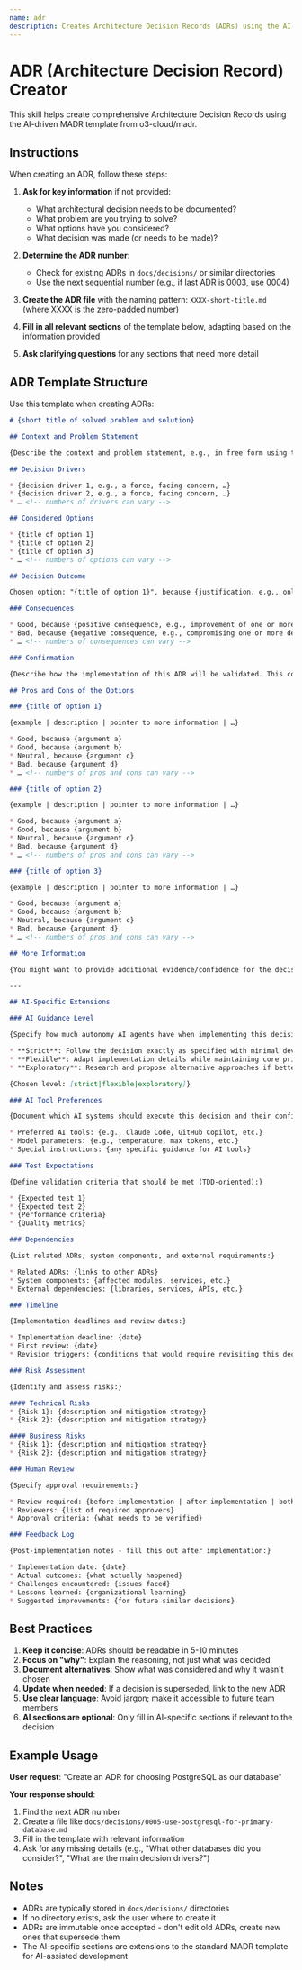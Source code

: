 ```yaml
---
name: adr
description: Creates Architecture Decision Records (ADRs) using the AI-driven MADR template. Use this when the user wants to document architectural decisions, create ADRs, or record technical design choices.
---
```


# ADR (Architecture Decision Record) Creator

This skill helps create comprehensive Architecture Decision Records using the AI-driven MADR template from o3-cloud/madr.

## Instructions

When creating an ADR, follow these steps:

1. **Ask for key information** if not provided:
   - What architectural decision needs to be documented?
   - What problem are you trying to solve?
   - What options have you considered?
   - What decision was made (or needs to be made)?

2. **Determine the ADR number**:
   - Check for existing ADRs in `docs/decisions/` or similar directories
   - Use the next sequential number (e.g., if last ADR is 0003, use 0004)

3. **Create the ADR file** with the naming pattern: `XXXX-short-title.md` (where XXXX is the zero-padded number)

4. **Fill in all relevant sections** of the template below, adapting based on the information provided

5. **Ask clarifying questions** for any sections that need more detail

## ADR Template Structure

Use this template when creating ADRs:

```markdown
# {short title of solved problem and solution}

## Context and Problem Statement

{Describe the context and problem statement, e.g., in free form using two to three sentences or in the form of an illustrative story.}

## Decision Drivers

* {decision driver 1, e.g., a force, facing concern, …}
* {decision driver 2, e.g., a force, facing concern, …}
* … <!-- numbers of drivers can vary -->

## Considered Options

* {title of option 1}
* {title of option 2}
* {title of option 3}
* … <!-- numbers of options can vary -->

## Decision Outcome

Chosen option: "{title of option 1}", because {justification. e.g., only option, which meets k.o. criterion decision driver | which resolves force {force} | … | comes out best (see below)}.

### Consequences

* Good, because {positive consequence, e.g., improvement of one or more desired qualities, …}
* Bad, because {negative consequence, e.g., compromising one or more desired qualities, …}
* … <!-- numbers of consequences can vary -->

### Confirmation

{Describe how the implementation of this ADR will be validated. This could include fitness functions, metrics to monitor, or specific design reviews.}

## Pros and Cons of the Options

### {title of option 1}

{example | description | pointer to more information | …}

* Good, because {argument a}
* Good, because {argument b}
* Neutral, because {argument c}
* Bad, because {argument d}
* … <!-- numbers of pros and cons can vary -->

### {title of option 2}

{example | description | pointer to more information | …}

* Good, because {argument a}
* Good, because {argument b}
* Neutral, because {argument c}
* Bad, because {argument d}
* … <!-- numbers of pros and cons can vary -->

### {title of option 3}

{example | description | pointer to more information | …}

* Good, because {argument a}
* Good, because {argument b}
* Neutral, because {argument c}
* Bad, because {argument d}
* … <!-- numbers of pros and cons can vary -->

## More Information

{You might want to provide additional evidence/confidence for the decision outcome here and/or document the team agreement on the decision and/or define when this decision when and how the decision should be realized and if/when it should be re-visited and/or how the decision is validated. Links to other decisions and resources might here appear as well.}

---

## AI-Specific Extensions

### AI Guidance Level

{Specify how much autonomy AI agents have when implementing this decision:}

* **Strict**: Follow the decision exactly as specified with minimal deviation
* **Flexible**: Adapt implementation details while maintaining core principles
* **Exploratory**: Research and propose alternative approaches if better options emerge

{Chosen level: [strict|flexible|exploratory]}

### AI Tool Preferences

{Document which AI systems should execute this decision and their configuration:}

* Preferred AI tools: {e.g., Claude Code, GitHub Copilot, etc.}
* Model parameters: {e.g., temperature, max tokens, etc.}
* Special instructions: {any specific guidance for AI tools}

### Test Expectations

{Define validation criteria that should be met (TDD-oriented):}

* {Expected test 1}
* {Expected test 2}
* {Performance criteria}
* {Quality metrics}

### Dependencies

{List related ADRs, system components, and external requirements:}

* Related ADRs: {links to other ADRs}
* System components: {affected modules, services, etc.}
* External dependencies: {libraries, services, APIs, etc.}

### Timeline

{Implementation deadlines and review dates:}

* Implementation deadline: {date}
* First review: {date}
* Revision triggers: {conditions that would require revisiting this decision}

### Risk Assessment

{Identify and assess risks:}

#### Technical Risks
* {Risk 1}: {description and mitigation strategy}
* {Risk 2}: {description and mitigation strategy}

#### Business Risks
* {Risk 1}: {description and mitigation strategy}
* {Risk 2}: {description and mitigation strategy}

### Human Review

{Specify approval requirements:}

* Review required: {before implementation | after implementation | both}
* Reviewers: {list of required approvers}
* Approval criteria: {what needs to be verified}

### Feedback Log

{Post-implementation notes - fill this out after implementation:}

* Implementation date: {date}
* Actual outcomes: {what actually happened}
* Challenges encountered: {issues faced}
* Lessons learned: {organizational learning}
* Suggested improvements: {for future similar decisions}
```

## Best Practices

1. **Keep it concise**: ADRs should be readable in 5-10 minutes
2. **Focus on "why"**: Explain the reasoning, not just what was decided
3. **Document alternatives**: Show what was considered and why it wasn't chosen
4. **Update when needed**: If a decision is superseded, link to the new ADR
5. **Use clear language**: Avoid jargon; make it accessible to future team members
6. **AI sections are optional**: Only fill in AI-specific sections if relevant to the decision

## Example Usage

**User request**: "Create an ADR for choosing PostgreSQL as our database"

**Your response should**:
1. Find the next ADR number
2. Create a file like `docs/decisions/0005-use-postgresql-for-primary-database.md`
3. Fill in the template with relevant information
4. Ask for any missing details (e.g., "What other databases did you consider?", "What are the main decision drivers?")

## Notes

- ADRs are typically stored in `docs/decisions/` directories
- If no directory exists, ask the user where to create it
- ADRs are immutable once accepted - don't edit old ADRs, create new ones that supersede them
- The AI-specific sections are extensions to the standard MADR template for AI-assisted development
